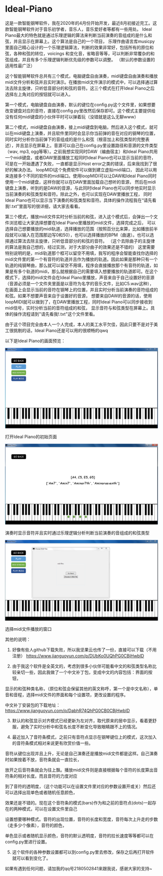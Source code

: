 # Ideal-Piano
这是一款智能钢琴软件，我在2020年的4月份开始开发，最近8月初接近完工。这款智能钢琴软件对于音乐初学者，音乐人，音乐爱好者等都有一些用处。 Ideal Piano最大的特色就是通过乐理逻辑的算法来判断当前演奏的音组成的是什么和弦，并且显示在屏幕上。这个算法是自己的一个项目， 乐理作曲语言库musicpy里面自己精心设计的一个乐理逻辑算法，判断的效果非常好，包括所有的原位和弦，各种和弦的转位，voicings 和变化音，省略音等等，可以判断非常覆杂的和弦组成，并且有多个乐理逻辑判断优先级的参数可以调整。 （默认的参数设置的适用性最广泛）

这个智能钢琴软件总共有三个模式，电脑键盘自由演奏，midi键盘自由演奏和播放midi文件分析和弦并且实时演示。在播放midi文件演示的模式中，可以选择通过算法去除主旋律，只听低音部分的和弦的音符。这三个模式在打开Ideal Piano之后选择左上角对应的按钮就可以进入。

第一个模式，电脑键盘自由演奏，默认的键位在config.py这个文件里，如果想要改变键盘对应的音符，直接在config.py里改然后保存即可。这个模式主要提供给没有任何midi键盘的小伙伴平时可以弹着玩（没错就是这么无聊www）

第二个模式，midi键盘自由演奏，接上midi键盘到电脑，然后进入这个模式，就可以在midi键盘上演奏，并且软件里同时会显示你当前弹的音在对应的钢琴的位置， 同时实时分析你当前弹下的音组成的是什么和弦（根音加上和弦类型的完整表述），并且显示在屏幕上。音源可以自己在config.py里设置路径和音源的文件类型 （wav, mp3, ogg等等）。之前我想实现同时DAW（编曲宿主）和Ideal Piano共用一个midi键盘，或者DAW里面播放工程同时Ideal Piano也可以显示当前的音符， 可是在一开始遭遇了失败，一直都是显示Host error之类的错误，后来我找到了很好的解决办法。 loopMIDI这个免费软件可以做到建立虚拟midi端口， 因此可以用来连接多个不同的软件的midi端口。使用loopMIDI可以让DAW和Ideal Piano同时使用一个midi键盘，这样你就可以在DAW里面加载自己想听的音源， 然后在midi键盘上演奏，听到的是DAW的音源，与此同时Ideal Piano也可以同步地实时显示当前演奏的和弦类型和音符。除此之外，也可以实现在DAW里播放工程， 同时Ideal Piano也可以显示当下演奏的和弦类型和音符。具体的操作流程我在“请先看我!.txt”里面写的很详细，请大家去看看。

第三个模式，播放midi文件实时分析当前的和弦，进入这个模式后，会弹出一个文件浏览框让大家选择想要在Ideal Piano里播放的midi文件，选择完成之后， 可以选择自己想要播放的midi轨道，选择播放的范围（按照百分比来算，比如播放前半段就可以输入在范围那边写0和50），也可以选择播放的BPM（曲速）。也可以选择通过算法去除主旋律，只听低音部分的和弦的音符。 （这个去除曲子的主旋律的算法是我自己想的，经过实测，对于大部分曲子的效果还是不错的） 这里需要特别说明的是，midi轨道那个框可以留空不用填，我写的程序会智能查找你选择的midi文件里的第一个有音符的轨道并且作为播放的轨道。因此如果是那种只有一个轨道的纯钢琴曲，那么就可以留空不用填，程序会直接播放那个有音符的轨道，如果是有多个轨道的midi，那么就根据自己的需要填入想要播放的轨道即可。在这个模式下，选择的midi文件会在Ideal Piano里播放，声音来自于自己设置好的音源（音源必须是一个文件夹里面是以音符为名字的音乐文件，比如C5.wav这种），在画面上会显示当前的音符在钢琴上的位置，并且实时分析当前演奏的音符组成的和弦。如果不想要声音来自于设置好的音源， 想要来自DAW的音源的话，使用loopMIDI就可以做到了，在DAW里播放工程，同时Ideal Piano可以同步接收到midi信号，实时分析当前的音符组成的和弦， 显示音符与和弦类型在屏幕上。具体的操作流程请到"请先看我!.txt"这个文件里看。

由于这个项目完全由本人一个人完成，本人的美工水平欠佳，因此只要不是对于美工很挑剔的话，Ideal Piano还是可以用的很顺畅的qwq

以下是Ideal Piano的画面预览：

![image](previews/1.jpg)

打开Ideal Piano的初始页面

![image](previews/2.jpg)

演奏时显示音符并且实时通过乐理逻辑分析判断当前演奏的音组成的和弦类型

![image](previews/3.jpg)

选择midi文件播放的窗口

其他的说明：

1. 好像有些人github下载失败，所以我坚果云也传了一份，直接可以下载（不用注册） https://www.jianguoyun.com/p/DUbKo0UQhPG0CBjHwbID

2. 由于我这个软件是全英文的，考虑到很多小伙伴可能看中文的和弦类型名称比较亲切一些，因此我做了一个中文补丁包，变成中文的内容包括：界面的按钮，

显示的和弦种类名称，（原位和弦会保留其他的英文称呼，第一个是中文名称），单音和音程，选择midi文件的界面和每个设置项，更改设置的程序。

中文补丁安装包的下载地址：https://www.jianguoyun.com/p/DabhR74QhPG0CB0CBjHwbID

3. 默认的和弦显示对齐模式已经更新为左对齐，取代原来的居中显示，看着更舒服，避免了实时分析中和弦名长度不断变化导致眼睛跟不上的情况。

4. 最近加入了音符条模式，之前只有音符点显示在钢琴键位上的模式，这次加入的音符条模式相对来说更有欣赏价值一些。

音符从键位出现并且上升，无论是自己演奏还是播放midi文件都是这样。自己演奏时如果按着不放，音符条就会一直拉长，

放开之后音符条就会为往上飘。播放midi文件则是直接根据每个音符的长度算出音符条的相对长度。而且音符的力度对应

到了音符的透明度，（这个功能可以在设置文件里对应的参数设置开或关）然后还可以选择出现单色或者随机任意颜色，

效果还是不错的。现在这个音符条的模式(bars)作为和之前的音符点(dots)一起存在的两种模式，可以在设置文件里自己

设置想要哪种模式。音符的出现位置，音符的长度和宽度，音符每次上升走的步数（走多少个像素），音符的颜色，

单色显示或者随机显示颜色，音符的默认透明度，音符的拉长速度等等都可以在config.py里进行设置。

5. 这个软件的各种参数设置都可以到config.py里去修改，保存之后再打开软件就可以看到变化了。

如果有遇到任何问题，请加我的qq号2180502841来跟我说，感谢大家的支持~

